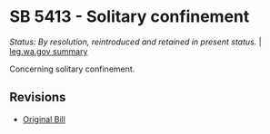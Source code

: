 # SB 5413 - Solitary confinement
*Status: By resolution, reintroduced and retained in present status.* | [leg.wa.gov summary](https://app.leg.wa.gov/billsummary?BillNumber=5413&Year=2021)

Concerning solitary confinement.

## Revisions
* [Original Bill](1/)